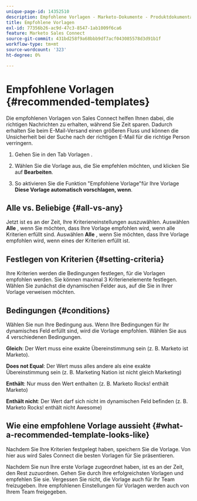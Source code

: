 ```yaml
---
unique-page-id: 14352510
description: Empfohlene Vorlagen - Marketo-Dokumente - Produktdokumentation
title: Empfohlene Vorlagen
exl-id: 77356b26-ac9d-47c3-8547-1ab1009f6ca6
feature: Marketo Sales Connect
source-git-commit: 431bd258f9a68bbb9df7acf043085578d3d91b1f
workflow-type: tm+mt
source-wordcount: '323'
ht-degree: 0%

---
```


# Empfohlene Vorlagen {#recommended-templates}

Die empfohlenen Vorlagen von Sales Connect helfen Ihnen dabei, die richtigen Nachrichten zu erhalten, während Sie Zeit sparen. Dadurch erhalten Sie beim E-Mail-Versand einen größeren Fluss und können die Unsicherheit bei der Suche nach der richtigen E-Mail für die richtige Person verringern.

1. Gehen Sie in den Tab Vorlagen .

1. Wählen Sie die Vorlage aus, die Sie empfehlen möchten, und klicken Sie auf **Bearbeiten**.

1. So aktivieren Sie die Funktion &quot;Empfohlene Vorlage&quot;für Ihre Vorlage **Diese Vorlage automatisch vorschlagen, wenn**.

## Alle vs. Beliebige {#all-vs-any}

Jetzt ist es an der Zeit, Ihre Kriterieneinstellungen auszuwählen. Auswählen **Alle** , wenn Sie möchten, dass Ihre Vorlage empfohlen wird, wenn alle Kriterien erfüllt sind. Auswählen **Alle** , wenn Sie möchten, dass Ihre Vorlage empfohlen wird, wenn eines der Kriterien erfüllt ist.

## Festlegen von Kriterien {#setting-criteria}

Ihre Kriterien werden die Bedingungen festlegen, für die Vorlagen empfohlen werden. Sie können maximal 3 Kriterienelemente festlegen. Wählen Sie zunächst die dynamischen Felder aus, auf die Sie in Ihrer Vorlage verweisen möchten.

## Bedingungen {#conditions}

Wählen Sie nun Ihre Bedingung aus. Wenn Ihre Bedingungen für Ihr dynamisches Feld erfüllt sind, wird die Vorlage empfohlen. Wählen Sie aus 4 verschiedenen Bedingungen.

**Gleich**: Der Wert muss eine exakte Übereinstimmung sein (z. B. Marketo ist Marketo).

**Does not Equal**: Der Wert muss alles andere als eine exakte Übereinstimmung sein (z. B. Marketing Nation ist nicht gleich Marketing)

**Enthält**: Nur muss den Wert enthalten (z. B. Marketo Rocks! enthält Marketo)

**Enthält nicht**: Der Wert darf sich nicht im dynamischen Feld befinden (z. B. Marketo Rocks! enthält nicht Awesome)

## Wie eine empfohlene Vorlage aussieht {#what-a-recommended-template-looks-like}

Nachdem Sie Ihre Kriterien festgelegt haben, speichern Sie die Vorlage. Von hier aus wird Sales Connect die besten Vorlagen für Sie präsentieren.

Nachdem Sie nun Ihre erste Vorlage zugeordnet haben, ist es an der Zeit, den Rest zuzuordnen. Gehen Sie durch Ihre erfolgreichsten Vorlagen und empfehlen Sie sie. Vergessen Sie nicht, die Vorlage auch für Ihr Team freizugeben. Ihre empfohlenen Einstellungen für Vorlagen werden auch von Ihrem Team freigegeben.
